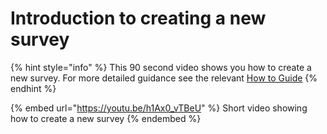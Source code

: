 # Introduction to creating a new survey

{% hint style="info" %}
This 90 second video shows you how to create a new survey.  For more detailed guidance see the relevant [How to Guide](../how-to-guides/survey-app/creating-a-new-survey.md)
{% endhint %}

{% embed url="https://youtu.be/h1Ax0_vTBeU" %}
Short video showing how to create a new survey
{% endembed %}
